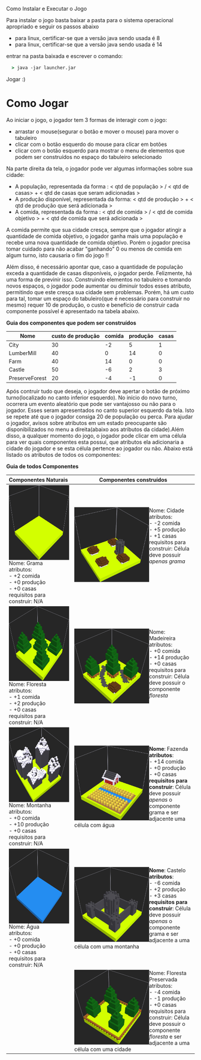 

Como Instalar e Executar o Jogo

Para instalar o jogo basta baixar a pasta para o sistema operacional apropriado e seguir os passos abaixo
* para linux, certificar-se que a versão java sendo usada é 8
* para linux, certificar-se que a versão java sendo usada é 14

entrar na pasta baixada e escrever o comando:
~~~cmd
  > java -jar launcher.jar
~~~

Jogar :)

# Como Jogar
Ao iniciar o jogo, o jogador tem 3 formas de interagir com o jogo:
* arrastar o mouse(segurar o botão e mover o mouse) para mover o tabuleiro
* clicar com o botão esquerdo do mouse para clicar em botões 
* clicar com o botão esquerdo para mostrar o menu de elementos que podem ser construídos no espaço do tabuleiro selecionado

Na parte direita da tela, o jogador pode ver algumas informações sobre sua cidade:
* A população, representada da forma : < qtd de população > / < qtd de casas> + < qtd de casas que seram adicionadas >
* A produção disponível, representada da forma: < qtd de produção > + < qtd de produção que será adicionada >
* A comida, representada da forma : < qtd de comida > / < qtd de comida objetivo > + < qtd de comida que será adicionada >

A comida permite que sua cidade cresça, sempre que o jogador atingir a quantidade de comida objetivo, o jogador ganha mais uma população e recebe uma nova quantidade de comida objetivo. Porém o jogador precisa tomar cuidado para não acabar "ganhando" 0 ou menos de comida em algum turno, isto causaria o fim do jogo !!

Além disso, é necessário apontar que, caso a quantidade de população exceda a quantidade de casas disponíveis, o jogador perde. Felizmente, há uma forma de previnir isso. 
Construindo elementos no tabuleiro e tomando novos espaços, o jogador pode aumentar ou diminuir todos esses atributo, permitindo que este cresça sua cidade sem problemas. Porém, há um custo para tal, tomar um espaço do tabuleiro(que é necessário para construir no mesmo) requer 10 de produção, o custo e benefício de construir cada componente possível é apresentado na tabela abaixo.

**Guia dos componentes que podem ser construídos**

Nome | custo de produção | comida | produção | casas
----- | ----- |----- |----- |----- 
City | 30  | -2 | 5 | 1
LumberMill | 40 | 0 | 14 | 0
Farm |  40 | 14 | 0 | 0
Castle | 50 | -6 | 2 | 3
PreserveForest | 20 | -4 | -1 | 0

Após contruir tudo que deseja, o jogador deve apertar o botão de próximo turno(localizado no canto inferior esquerdo). No início do novo turno, ocorrera um evento aleatório que pode ser vantajosso ou não para o jogador. Esses seram apresentados no canto superior esquerdo da tela.
Isto se repete até que o jogador consiga 20 de população ou perca.
Para ajudar o jogador, avisos sobre atributos em um estado preocupante são disponibilizados no menu a direita(abaixo aos atributos da cidade).Além disso, a qualquer momento do jogo, o jogador pode clicar em uma célula para ver quais componentes esta possui, que atributos ela adicionaria a cidade do jogador e se esta célula pertence ao jogador ou não.
Abaixo está listado os atributos de todos os componentes:

**Guia de todos Componentes**

| Componentes Naturais                                         | Componentes construídos                                      |
| :----------------------------------------------------------- | ------------------------------------------------------------ |
| <img align="left" width="200" height="200"  src = "..\media\modelo_grama.png"> Nome: Grama<br> atributos:<br> - +2 comida<br> - +0 produção<br> - +0 casas<br> requisitos para construir: N/A | <img align="left" width="200" height="200"  src = "..\media\modelo_cidade.png"> Nome: Cidade<br/> atributos:<br/> - -2 comida<br/> - +5 produção<br/> - +1 casas<br/> requisitos para construir: Célula deve possuir *apenas* *grama* |
| <img align="left" width="200" height="200"  src = "..\media\modelo_floresta.png">Nome: Floresta<br> atributos:<br> - +1 comida<br>- +2 produção<br> - +0 casas<br> requisitos para construir: N/A | <img align="left" width="200" height="200"  src = "..\media\modelo_madeireira.png">Nome: Madeireira<br/> atributos:<br/> - +0 comida<br/> - +14 produção<br/> - +0 casas<br/> requisitos para construir: Célula deve possuir o componente *floresta* |
| <img align="left" width="200" height="200"  src = "..\media\modelo_montanha.png">Nome: Montanha<br/> atributos:<br/> - +0 comida<br/> - +10 produção<br/> - +0 casas<br/> requisitos para construir: N/A | <img align="left" width="200" height="200"  src = "..\media\modelo_fazenda.png"> **Nome**: Fazenda<br/> **atributos**:<br/> - +14 comida<br/> - +0 produção<br/> - +0 casas<br/> **requisitos para construir**: Célula deve possuir *apenas*  o componente grama e ser adjacente uma  célula com água |
| <img align="left" width="200" height="200"  src = "..\media\modelo_agua.png">Nome: Água<br/> atributos:<br/> - +0 comida<br/> - +0 produção<br/> - +0 casas<br/> requisitos para construir: N/A | <img align="left" width="200" height="200"  src = "..\media\modelo_castelo.png"> **Nome**: Castelo<br> **atributos**:<br> - -6 comida<br> - +2 produção<br> - +3 casas<br> **requisitos para construir**: Célula deve possuir *apenas*  o componente grama e ser adjacente a uma célula com uma montanha |
|                                                              | <img align="left" width="200" height="200"  src = "..\media\modelo_floresta_preservada.png">Nome: Floresta Preservada<br> atributos:<br> - -4 comida<br> - -1 produção<br> - +0 casas<br> requisitos para construir: Célula deve possuir o componente *floresta* e ser adjacente a uma célula com uma cidade |



